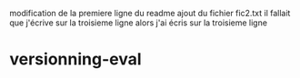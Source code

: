 modification de la premiere ligne du readme
ajout du fichier fic2.txt
il fallait que j'écrive sur la troisieme ligne alors j'ai écris sur la troisieme ligne
# versionning-eval
